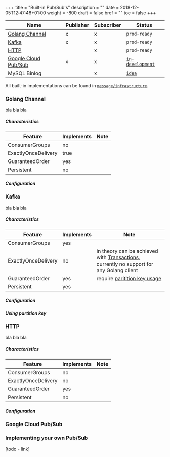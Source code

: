 +++
title = "Built-in Pub/Sub's"
description = ""
date = 2018-12-05T12:47:48+01:00
weight = -800
draft = false
bref = ""
toc = false
+++

| Name | Publisher | Subscriber | Status |
|------|-----------|------------|--------|
|  [Golang Channel](#golang-channel) | x | x | `prod-ready` |
|  [Kafka](#kafka) | x | x | `prod-ready` |
|  [HTTP](#http)  |   | x | `prod-ready` |
|  [Google Cloud Pub/Sub](#google-cloud-pub-sub)  | x | x | [`in-development`](https://github.com/ThreeDotsLabs/watermill/pull/10) |
|  MySQL Binlog  |  | x | [`idea`](https://github.com/ThreeDotsLabs/watermill/issues/5) |

All built-in implementations can be found in [`message/infrastructure`](https://github.com/ThreeDotsLabs/watermill/tree/master/message/infrastructure).

### Golang Channel

bla bla bla

##### Characteristics

| Feature | Implements | Note |
| ------- | ---------- | ---- |
| ConsumerGroups | no | |
| ExactlyOnceDelivery | true |  |
| GuaranteedOrder | yes |  |
| Persistent | no| |


##### Configuration

### Kafka

bla bla bla

##### Characteristics

| Feature | Implements | Note |
| ------- | ---------- | ---- |
| ConsumerGroups | yes | |
| ExactlyOnceDelivery | no | in theory can be achieved with [Transactions](https://www.confluent.io/blog/transactions-apache-kafka/), currently no support for any Golang client  |
| GuaranteedOrder | yes | require [paritition key usage](#using-partition-key)  |
| Persistent | yes| |

##### Configuration

##### Using partition key

### HTTP

bla bla bla

##### Characteristics

| Feature | Implements | Note |
| ------- | ---------- | ---- |
| ConsumerGroups | no | |
| ExactlyOnceDelivery | no |  |
| GuaranteedOrder | yes |  |
| Persistent | no| |

##### Configuration

### Google Cloud Pub/Sub

### Implementing your own Pub/Sub

[todo - link]